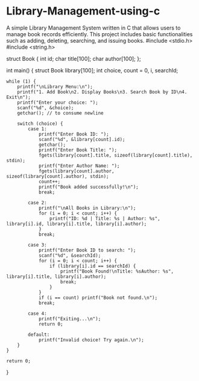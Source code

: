 # Library-Management-using-c
A simple Library Management System written in C that allows users to manage book records efficiently. This project includes basic functionalities such as adding, deleting, searching, and issuing books.
#include <stdio.h>
#include <string.h>

struct Book {
    int id;
    char title[100];
    char author[100];
};

int main() {
    struct Book library[100];
    int choice, count = 0, i, searchId;

    while (1) {
        printf("\nLibrary Menu:\n");
        printf("1. Add Book\n2. Display Books\n3. Search Book by ID\n4. Exit\n");
        printf("Enter your choice: ");
        scanf("%d", &choice);
        getchar(); // to consume newline

        switch (choice) {
            case 1:
                printf("Enter Book ID: ");
                scanf("%d", &library[count].id);
                getchar();
                printf("Enter Book Title: ");
                fgets(library[count].title, sizeof(library[count].title), stdin);
                printf("Enter Author Name: ");
                fgets(library[count].author, sizeof(library[count].author), stdin);
                count++;
                printf("Book added successfully!\n");
                break;

            case 2:
                printf("\nAll Books in Library:\n");
                for (i = 0; i < count; i++) {
                    printf("ID: %d | Title: %s | Author: %s", library[i].id, library[i].title, library[i].author);
                }
                break;

            case 3:
                printf("Enter Book ID to search: ");
                scanf("%d", &searchId);
                for (i = 0; i < count; i++) {
                    if (library[i].id == searchId) {
                        printf("Book Found!\nTitle: %sAuthor: %s", library[i].title, library[i].author);
                        break;
                    }
                }
                if (i == count) printf("Book not found.\n");
                break;

            case 4:
                printf("Exiting...\n");
                return 0;

            default:
                printf("Invalid choice! Try again.\n");
        }
    }

    return 0;
}
